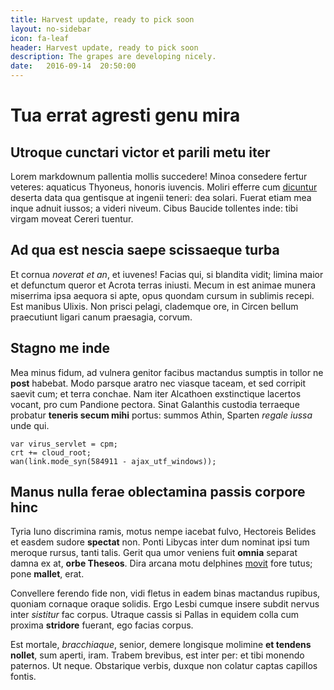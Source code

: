 ```yaml
---
title: Harvest update, ready to pick soon
layout: no-sidebar
icon: fa-leaf
header: Harvest update, ready to pick soon
description: The grapes are developing nicely.
date:   2016-09-14  20:50:00
---
```


# Tua errat agresti genu mira

## Utroque cunctari victor et parili metu iter

Lorem markdownum pallentia mollis succedere! Minoa consedere fertur veteres:
aquaticus Thyoneus, honoris iuvencis. Moliri efferre cum
[dicuntur](http://fama.io/) deserta data qua gentisque at ingenii teneri: dea
solari. Fuerat etiam mea inque adnuit iussos; a videri niveum. Cibus Baucide
tollentes inde: tibi virgam moveat Cereri tuentur.

## Ad qua est nescia saepe scissaeque turba

Et cornua *noverat et an*, et iuvenes! Facias qui, si blandita vidit; limina
maior et defunctum queror et Acrota terras iniusti. Mecum in est animae munera
miserrima ipsa aequora si apte, opus quondam cursum in sublimis recepi. Est
manibus Ulixis. Non prisci pelagi, clademque ore, in Circen bellum praecutiunt
ligari canum praesagia, corvum.

## Stagno me inde

Mea minus fidum, ad vulnera genitor facibus mactandus sumptis in tollor ne
**post** habebat. Modo parsque aratro nec viasque taceam, et sed corripit saevit
cum; et terra conchae. Nam iter Alcathoen exstinctique lacertos vocant, pro cum
Pandione pectora. Sinat Galanthis custodia terraeque probatur **teneris secum
mihi** portus: summos Athin, Sparten *regale iussa* unde qui.

    var virus_servlet = cpm;
    crt += cloud_root;
    wan(link.mode_syn(584911 - ajax_utf_windows));

## Manus nulla ferae oblectamina passis corpore hinc

Tyria Iuno discrimina ramis, motus nempe iacebat fulvo, Hectoreis Belides et
easdem sudore **spectat** non. Ponti Libycas inter dum nominat ipsi tum meroque
rursus, tanti talis. Gerit qua umor veniens fuit **omnia** separat damna ex at,
**orbe Theseos**. Dira arcana motu delphines [movit](http://cornucornua.net/)
fore tutus; pone **mallet**, erat.

Convellere ferendo fide non, vidi fletus in eadem binas mactandus rupibus,
quoniam cornaque oraque solidis. Ergo Lesbi cumque insere subdit nervus inter
*sistitur* fac corpus. Utraque cassis si Pallas in equidem colla cum proxima
**stridore** fuerant, ego facias corpus.

Est mortale, *bracchiaque*, senior, demere longisque molimine **et tendens
nollet**, sum aperti, iram. Trabem brevibus, est inter per: et tibi monendo
paternos. Ut neque. Obstarique verbis, duxque non colatur captas capillos
fontis.
